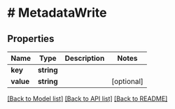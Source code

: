 # # MetadataWrite

## Properties

Name | Type | Description | Notes
------------ | ------------- | ------------- | -------------
**key** | **string** |  |
**value** | **string** |  | [optional]

[[Back to Model list]](../../README.md#models) [[Back to API list]](../../README.md#endpoints) [[Back to README]](../../README.md)
